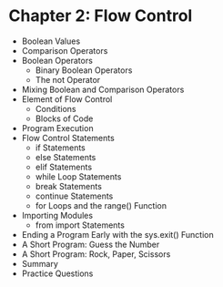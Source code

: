 # Chapter 2: Flow Control
- Boolean Values
- Comparison Operators
- Boolean Operators
  - Binary Boolean Operators
  - The not Operator
- Mixing Boolean and Comparison Operators
- Element of Flow Control
  - Conditions
  - Blocks of Code
- Program Execution
- Flow Control Statements
  - if Statements
  - else Statements
  - elif Statements
  - while Loop Statements
  - break Statements
  - continue Statements
  - for Loops and the range() Function
- Importing Modules
  - from import Statements
- Ending a Program Early with the sys.exit() Function
- A Short Program: Guess the Number
- A Short Program: Rock, Paper, Scissors
- Summary
- Practice Questions